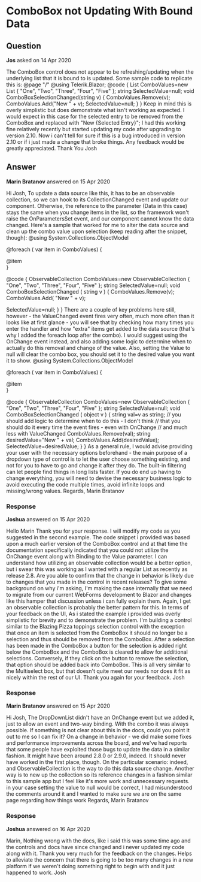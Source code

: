 # ComboBox not Updating With Bound Data

## Question

**Jos** asked on 14 Apr 2020

The ComboBox control does not appear to be refreshing/updating when the underlying list that it is bound to is updated. Some sample code to replicate this is: @page "/" @using Telerik.Blazor; <TelerikComboBox Data="@ComboValues" Value="@SelectedValue" ValueChanged="@((string v)=> ComboBoxSelectionChanged(v))"> </TelerikComboBox> @code { List<string> ComboValues=new List<string> { "One", "Two", "Three", "Four", "Five" }; string SelectedValue=null; void ComboBoxSelectionChanged(string v) { ComboValues.Remove(v); ComboValues.Add("New " + v); SelectedValue=null; } } Keep in mind this is overly simplistic but does demonstrate what isn't working as expected. I would expect in this case for the selected entry to be removed from the ComboBox and replaced with "New {Selected Entry}"; I had this working fine relatively recently but started updating my code after upgrading to version 2.10. Now i can't tell for sure if this is a bug introduced in version 2.10 or if i just made a change that broke things. Any feedback would be greatly appreciated. Thank You Josh

## Answer

**Marin Bratanov** answered on 15 Apr 2020

Hi Josh, To update a data source like this, it has to be an observable collection, so we can hook to its CollectionChanged event and update our component. Otherwise, the reference to the parameter (Data in this case) stays the same when you change items in the list, so the framework won't raise the OnParametersSet event, and our component cannot know the data changed. Here's a sample that worked for me to alter the data source and clean up the combo value upon selection (keep reading after the snippet, though): @using System.Collections.ObjectModel <TelerikComboBox Data="@ComboValues" Value="@SelectedValue" ValueChanged="@((string v)=> ComboBoxSelectionChanged(v))">
</TelerikComboBox>

@foreach ( var item in ComboValues)
{
<div>@item</div>
}

@code { ObservableCollection <string> ComboValues=new ObservableCollection <string> { "One", "Two", "Three", "Four", "Five" }; string SelectedValue=null; void ComboBoxSelectionChanged ( string v ) {
ComboValues.Remove(v);
ComboValues.Add( "New " + v);

SelectedValue=null;
}
} There are a couple of key problems here still, however - the ValueChanged event fires very often, much more often than it looks like at first glance - you will see that by checking how many times you enter the handler and how "extra" items get added to the data source (that's why I added the foreach loop after the combo). I would suggest using the OnChange event instead, and also adding some logic to determine when to actually do this removal and change of the value. Also, setting the Value to null will clear the combo box, you should set it to the desired value you want it to show. @using System.Collections.ObjectModel

<TelerikComboBox Data="@ComboValues" Value="@SelectedValue" OnChange="@ComboBoxSelectionChanged">
</TelerikComboBox>

@foreach ( var item in ComboValues)
{
<div>@item</div>
}

@code {
ObservableCollection<string> ComboValues=new ObservableCollection<string> { "One", "Two", "Three", "Four", "Five" }; string SelectedValue=null; void ComboBoxSelectionChanged ( object v ) { string val=v as string; // you should add logic to determine when to do this - I don't think // that you should do it every time the event fires - even with OnChange // and much less with ValueChanged ComboValues.Remove(val); string desiredValue="New " + val;
ComboValues.Add(desiredValue);
SelectedValue=desiredValue;
}
} As a general rule, I would advise providing your user with the necessary options beforehand - the main purpose of a dropdown type of control is to let the user choose something existing, and not for you to have to go and change it after they do. The built-in filtering can let people find things in long lists faster. If you do end up having to change everything, you will need to devise the necessary business logic to avoid executing the code multiple times, avoid infinite loops and missing/wrong values. Regards, Marin Bratanov

### Response

**Joshua** answered on 15 Apr 2020

Hello Marin Thank you for your response. I will modify my code as you suggested in the second example. The code snippet i provided was based upon a much earlier version of the ComboBox control and at that time the documentation specifically indicated that you could not utilize the OnChange event along with Binding to the Value parameter. I can understand how utilizing an observable collection would be a better option, but i swear this was working as I wanted with a regular List as recently as release 2.8. Are you able to confirm that the change in behavior is likely due to changes that you made in the control in recent releases? To give some background on why i'm asking, I'm making the case internally that we need to migrate from our current WebForms development to Blazor and changes like this hamper that discussion unless i can fully explain them. Again, I get an observable collection is probably the better pattern for this. In terms of your feedback on the UI, As i stated the example i provided was overly simplistic for brevity and to demonstrate the problem. I'm building a control similar to the Blazing Pizza toppings selection control with the exception that once an item is selected from the ComboBox it should no longer be a selection and thus should be removed from the ComboBox. After a selection has been made in the ComboBox a button for the selection is added right below the ComboBox and the ComboBox is cleared to allow for additional selections. Conversely, if they click on the button to remove the selection, that option should be added back into ComboBox. This is all very similar to the Multiselect box, but that doesn't quite meet our needs nor does it fit as nicely within the rest of our UI. Thank you again for your feedback. Josh

### Response

**Marin Bratanov** answered on 15 Apr 2020

Hi Josh, The DropDownList didn't have an OnChange event but we added it, just to allow an event and two-way binding. With the combo it was always possible. If something is not clear about this in the docs, could you point it out to me so I can fix it? On a change in behavior - we did make some fixes and performance improvements across the board, and we've had reports that some people have exploited those bugs to update the data in a similar fashion. It might have been around 2.8.0 or 2.9.0, indeed. It should never have worked in the first place, though. On the particular scenario: indeed, and ObservableCollection is the way to do this data source change. Another way is to new up the collection so its reference changes in a fashion similar to this sample app but I feel like it's more work and unnecessary requests. in your case setting the value to null would be correct, I had misunderstood the comments around it and I wanted to make sure we are on the same page regarding how things work Regards, Marin Bratanov

### Response

**Joshua** answered on 16 Apr 2020

Marin, Nothing wrong with the docs, like i said this was some time ago and the controls and docs have since changed and i never updated my code along with it. Thank you very much for the feedback on the changes. Helps to alleviate the concern that there is going to be too many changes in a new platform if we weren't doing something right to begin with and it just happened to work. Josh
